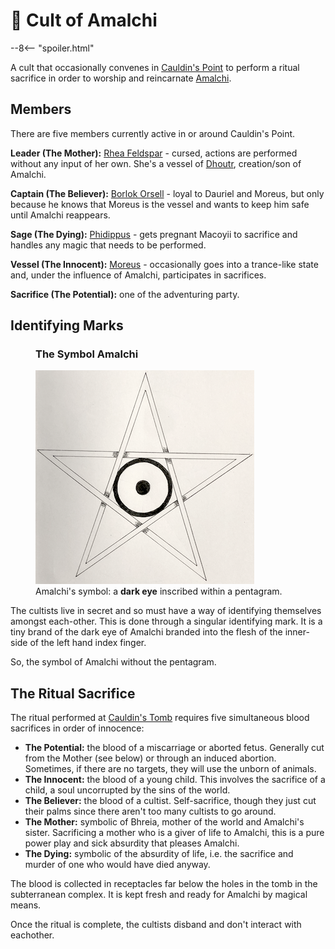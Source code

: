 # 🔐 Cult of Amalchi

--8<-- "spoiler.html"

A cult that occasionally convenes in [Cauldin's Point](../places/cauldins-point.md) to perform a ritual sacrifice in order to worship and reincarnate [Amalchi](../../../deities/amalchi.md).

## Members

There are five members currently active in or around Cauldin's Point.

**Leader (The Mother):** [Rhea Feldspar](../npcs/rhea-feldspar.md) - cursed, actions are performed without any input of her own. She's a vessel of [Dhoutr](../../../deities/dhoutr.md), creation/son of Amalchi.

**Captain (The Believer):** [Borlok Orsell](../npcs/borlok-orsel.md) - loyal to Dauriel and Moreus, but only because he knows that Moreus is the vessel and wants to keep him safe until Amalchi reappears.

**Sage (The Dying):** [Phidippus](../npcs/phidippus.md) - gets pregnant Macoyii to sacrifice and handles any magic that needs to be performed.

**Vessel (The Innocent):** [Moreus](../npcs/moreus.md) - occasionally goes into a trance-like state and, under the influence of Amalchi, participates in sacrifices.

**Sacrifice (The Potential):** one of the adventuring party.

## Identifying Marks

<figure class="infobox right">
  <h3>The Symbol Amalchi</h3>
  <a href="/assets/images/amalchi-symbol-full.png">
    <img src="/assets/images/amalchi-symbol-tiny.png" />
  </a>
  <figcaption>
    Amalchi's symbol: a <strong>dark eye</strong> inscribed within a pentagram.
  </figcaption>
</figure>

The cultists live in secret and so must have a way of identifying themselves amongst each-other. This is done through a singular identifying mark. It is a tiny brand of the dark eye of Amalchi branded into the flesh of the inner-side of the left hand index finger.

So, the symbol of Amalchi without the pentagram.

## The Ritual Sacrifice

The ritual performed at [Cauldin's Tomb](../places/cauldins-tomb.md) requires five simultaneous blood sacrifices in order of innocence:

* **The Potential:** the blood of a miscarriage or aborted fetus. Generally cut from the Mother (see below) or through an induced abortion. Sometimes, if there are no targets, they will use the unborn of animals.
* **The Innocent:** the blood of a young child. This involves the sacrifice of a child, a soul uncorrupted by the sins of the world.
* **The Believer:** the blood of a cultist. Self-sacrifice, though they just cut their palms since there aren't too many cultists to go around.
* **The Mother:** symbolic of Bhreia, mother of the world and Amalchi's sister. Sacrificing a mother who is a giver of life to Amalchi, this is a pure power play and sick absurdity that pleases Amalchi.
* **The Dying:** symbolic of the absurdity of life, i.e. the sacrifice and murder of one who would have died anyway.

The blood is collected in receptacles far below the holes in the tomb in the subterranean complex. It is kept fresh and ready for Amalchi by magical means.

Once the ritual is complete, the cultists disband and don't interact with eachother.
